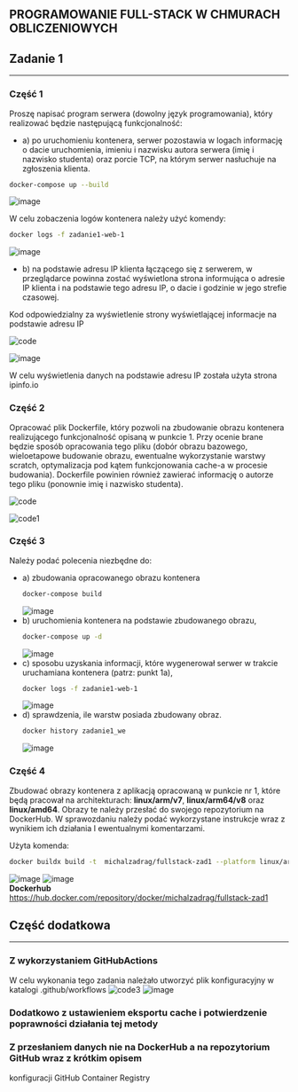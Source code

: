 ## PROGRAMOWANIE FULL-STACK W CHMURACH OBLICZENIOWYCH

## Zadanie 1
---
### Część 1

Proszę napisać program serwera (dowolny język programowania), który realizować będzie następującą funkcjonalność:

- a) po uruchomieniu kontenera, serwer pozostawia w logach informację o dacie uruchomienia, imieniu i nazwisku autora serwera (imię i nazwisko studenta) oraz porcie TCP, na którym serwer nasłuchuje na zgłoszenia klienta.

```bash
docker-compose up --build
```

![image](https://user-images.githubusercontent.com/52106343/172064092-d0bbece4-b19c-4109-939a-637a54a9ea02.png)

W celu zobaczenia logów kontenera należy użyć komendy:

```bash
docker logs -f zadanie1-web-1
```
![image](https://user-images.githubusercontent.com/52106343/172064480-04c2f5e9-7c5e-4d9e-aa6a-0b153fb8cfc0.png)


- b) na podstawie adresu IP klienta łączącego się z serwerem, w przeglądarce powinna zostać wyświetlona strona informująca o adresie IP klienta i na podstawie tego adresu IP, o dacie i godzinie w jego strefie czasowej.

Kod odpowiedzialny za wyświetlenie strony wyświetlającej informacje na podstawie adresu IP

![code](https://user-images.githubusercontent.com/52106343/171735452-f6258664-354a-4921-b8db-7b9e1c64df1e.png)

![image](https://user-images.githubusercontent.com/52106343/171735033-385949d0-c1f9-4988-97ba-be9bb58d2ccd.png)


W celu wyświetlenia danych na podstawie adresu IP została użyta strona ipinfo.io

### Część 2

Opracować plik Dockerfile, który pozwoli na zbudowanie obrazu kontenera realizującego funkcjonalność opisaną w punkcie 1. Przy ocenie brane będzie sposób opracowania tego pliku (dobór obrazu bazowego, wieloetapowe budowanie obrazu, ewentualne wykorzystanie warstwy scratch, optymalizacja pod kątem funkcjonowania cache-a w procesie budowania). Dockerfile powinien również zawierać informację o autorze tego pliku (ponownie imię i nazwisko studenta). 

![code](https://user-images.githubusercontent.com/52106343/172064925-a5bb8235-61c6-4636-8c7b-746c6adf1995.png)

![code1](https://user-images.githubusercontent.com/52106343/172064929-81dc939c-8388-4e4a-a91d-0ef92b8a3a29.png)

### Część 3
Należy podać polecenia niezbędne do:
  - a) zbudowania opracowanego obrazu kontenera
    ```bash
    docker-compose build
    ```
    ![image](https://user-images.githubusercontent.com/52106343/172065092-dd37d763-29ee-4b4e-b26e-f0425543a939.png)
  - b) uruchomienia kontenera na podstawie zbudowanego obrazu,
    ```bash
    docker-compose up -d
    ```
    ![image](https://user-images.githubusercontent.com/52106343/172065189-d0e64309-84b0-4a64-a798-8ab8f776d7d5.png)
  - c) sposobu uzyskania informacji, które wygenerował serwer w trakcie uruchamiana kontenera (patrz: punkt 1a),
    ```bash
    docker logs -f zadanie1-web-1
    ```
    ![image](https://user-images.githubusercontent.com/52106343/172064480-04c2f5e9-7c5e-4d9e-aa6a-0b153fb8cfc0.png)
  - d) sprawdzenia, ile warstw posiada zbudowany obraz.
    ```bash
    docker history zadanie1_we
    ```
    ![image](https://user-images.githubusercontent.com/52106343/172065382-6b052dc7-5906-43a2-a013-79e420493b81.png)


### Część 4
Zbudować obrazy kontenera z aplikacją opracowaną w punkcie nr 1, które będą pracował na architekturach: **linux/arm/v7**, **linux/arm64/v8** oraz **linux/amd64**. Obrazy te należy przesłać do swojego repozytorium na DockerHub. W sprawozdaniu należy podać wykorzystane instrukcje wraz z wynikiem ich działania I ewentualnymi komentarzami.

Użyta komenda:
```bash
docker buildx build -t  michalzadrag/fullstack-zad1 --platform linux/arm/v7,linux/arm64/v8,linux/amd64 --push .
```

![image](https://user-images.githubusercontent.com/52106343/172066250-ad4df96f-b3d4-4d34-9e17-aa60a7e561e6.png)
![image](https://user-images.githubusercontent.com/52106343/172066394-3ab22acb-0ad1-4783-a9e0-66ed2049f515.png)
<br />
**Dockerhub** https://hub.docker.com/repository/docker/michalzadrag/fullstack-zad1 

## Część dodatkowa
---
### Z wykorzystaniem GitHubActions
W celu wykonania tego zadania należało utworzyć plik konfiguracyjny w katalogi .github/workflows
![code3](https://user-images.githubusercontent.com/52106343/172067631-ac2bd577-3abc-40be-875f-5f1829a021f9.png)
![image](https://user-images.githubusercontent.com/52106343/172067719-286d4964-4365-4da3-a6de-403666514716.png)


### Dodatkowo z ustawieniem eksportu cache i potwierdzenie poprawności działania tej metody


### Z przesłaniem danych nie na DockerHub a na repozytorium GitHub wraz z krótkim opisem
konfiguracji GitHub Container Registry


